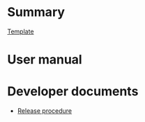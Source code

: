 # Summary

[Template](README.md)

# User manual

# Developer documents

- [Release procedure](release.md)
